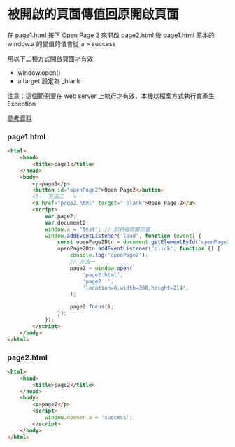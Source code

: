 # 被開啟的頁面傳值回原開啟頁面

在 page1.html 按下 Open Page 2 來開啟 page2.html 後
page1.html 原本的 window.a 的變值的值會從 a > success

用以下二種方式開啟頁面才有效

-   window.open()
-   a target 設定為 \_blank

注意：這個範例要在 web server 上執行才有效，本機以檔案方式執行會產生 Exception

[參考資料](https://kknews.cc/zh-tw/tech/85x56eq.html)

### page1.html

```html
<html>
    <head>
        <title>page1</title>
    </head>
    <body>
        <p>page1</p>
        <button id="openPage2">Open Page2</button>
        <!-- 方法二 -->
        <a href="page2.html" target="_blank">Open Page 2</a>
        <script>
            var page2;
            var document2;
            window.a = 'test'; // 即將被改變的值
            window.addEventListener('load', function (event) {
                const openPage2Btn = document.getElementById('openPage2');
                openPage2Btn.addEventListener('click', function () {
                    console.log('openPage2');
                    // 方法一
                    page2 = window.open(
                        'page2.html',
                        'page2 !',
                        'location=0,width=300,height=214',
                    );

                    page2.focus();
                });
            });
        </script>
    </body>
</html>
```

### page2.html

```html
<html>
    <head>
        <title>page2</title>
    </head>
    <body>
        <p>page2</p>
        <script>
            window.opener.a = 'success';
        </script>
    </body>
</html>
```
